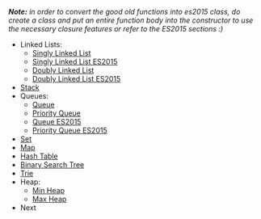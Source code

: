 *__Note:__ in order to convert the good old functions into es2015 class, do create a class and put an entire function body into the constructor to use the necessary closure features or refer to the ES2015 sections :)*

- Linked Lists:
  - [Singly Linked List](./linked-list.js)
  - [Singly Linked List ES2015](./linked-list-es2015.js)
  - [Doubly Linked List](./dbly-linked.js)
  - [Doubly Linked List ES2015](./dbly-linked-es2015.js)
- [Stack](./stack.js)
- Queues:
  - [Queue](./queue.js)
  - [Priority Queue](./priority-queue.js)
  - [Queue ES2015](./queue-es2015.js)
  - [Priority Queue ES2015](./priority-queue-es2015.js)
- [Set](./sets.js)
- [Map](./maps.js)
- [Hash Table](./hash-tables.js)
- [Binary Search Tree](./binary-search-tree.js)
- [Trie](./trie.js)
- Heap:
  - [Min Heap](./min-heap.js)
  - [Max Heap](./max-heap.js)
- Next